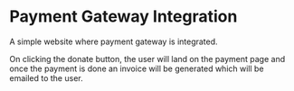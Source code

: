 # Payment Gateway Integration
A simple website where payment gateway is integrated.


On clicking the donate button, the user will land on the payment page and once the payment is done an invoice will be generated which will be emailed to the user.
